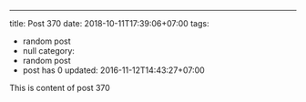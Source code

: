 ---
title: Post 370
date: 2018-10-11T17:39:06+07:00
tags:
  - random post
  - null
category:
  - random post
  - post has 0
updated: 2016-11-12T14:43:27+07:00

This is content of post 370